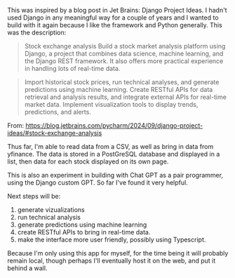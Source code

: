 This was inspired by a blog post in Jet Brains: Django Project Ideas. I hadn't used Django in any meaningful way for a couple of years and I wanted to build with it again because I like the framework and Python generally. This was the description: 

>Stock exchange analysis
Build a stock market analysis platform using Django, a project that combines data science, machine learning, and the Django REST framework. It also offers more practical experience in handling lots of real-time data. 

>Import historical stock prices, run technical analyses, and generate predictions using machine learning. Create RESTful APIs for data retrieval and analysis results, and integrate external APIs for real-time market data. Implement visualization tools to display trends, predictions, and alerts.

From: https://blog.jetbrains.com/pycharm/2024/09/django-project-ideas/#stock-exchange-analysis

Thus far, I'm able to read data from a CSV, as well as bring in data from yfinance. The data is stored in a PostGreSQL database and displayed in a list, then data for each stock displayed on its own page. 

This is also an experiment in building with Chat GPT as a pair programmer, using the Django custom GPT. So far I've found it very helpful. 

Next steps will be: 
1) generate vizualizations
2) run technical analysis
3) generate predictions using machine learning
4) create RESTful APIs to bring in real-time data. 
5) make the interface more user friendly, possibly using Typescript. 

Because I'm only using this app for myself, for the time being it will probably remain local, though perhaps I'll eventually host it on the web, and put it behind a wall. 